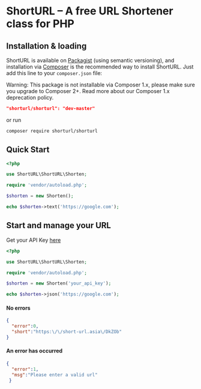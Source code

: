 # ShortURL – A free URL Shortener class for PHP

## Installation & loading
ShortURL is available on [Packagist](https://packagist.org/packages/shorturl/shorturl) (using semantic versioning), and installation via [Composer](https://getcomposer.org) is the recommended way to install ShortURL. Just add this line to your `composer.json` file:

Warning: This package is not installable via Composer 1.x, please make sure you upgrade to Composer 2+. Read more about our Composer 1.x deprecation policy.

```json
"shorturl/shorturl": "dev-master"
```

or run

```sh
composer require shorturl/shorturl
```

## Quick Start

```php
<?php

use ShortURL\ShortURL\Shorten;

require 'vendor/autoload.php';

$shorten = new Shorten();

echo $shorten->text('https://google.com');

```


## Start and manage your URL

Get your API Key [here](https://short-url.asia/user/register)

```php
<?php

use ShortURL\ShortURL\Shorten;

require 'vendor/autoload.php';

$shorten = new Shorten('your_api_key');

echo $shorten->json('https://google.com');

```

#### No errors
```json
{
  "error":0,
  "short":"https:\/\/short-url.asia\/DkZOb"
}
```

#### An error has occurred
```json
{
  "error":1,
  "msg":"Please enter a valid url"
 }
```